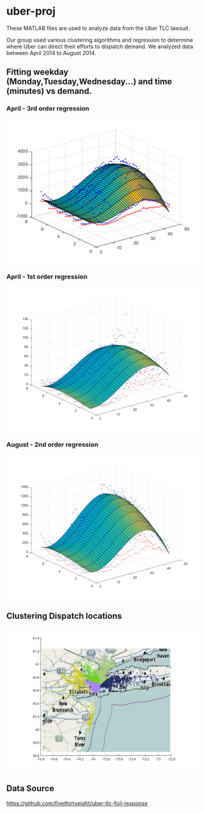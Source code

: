 # uber-proj

These MATLAB files are used to analyze data from the Uber TLC lawsuit. 

Our group used various clustering algorithms and regression to determine where Uber can direct their efforts to dispatch demand.
We analyzed data between April 2014 to August 2014.

## Fitting weekday (Monday,Tuesday,Wednesday...) and time (minutes) vs demand.

###  April - 3rd order regression
![April regression the 3rd order](https://github.com/hungrymonkey/uber-proj/blob/master/apr14_regression_3rd.png " April 3rd order")

### April - 1st order regression
![April 1st Order](https://github.com/hungrymonkey/uber-proj/blob/master/regressions/regreesion_apr_3rd_cl_1.png "April 1st order")

### August - 2nd order regression
![August 2rd order](https://github.com/hungrymonkey/uber-proj/blob/master/regressions/regreesion_aug_3rd_cl_2.png "August 2nd order")


## Clustering Dispatch locations
![Kmeans Uber Dispatches](https://github.com/hungrymonkey/uber-proj/blob/master/Proj/map_uber8.png "Kmeans dispatch clustering")

## Data Source
https://github.com/fivethirtyeight/uber-tlc-foil-response
